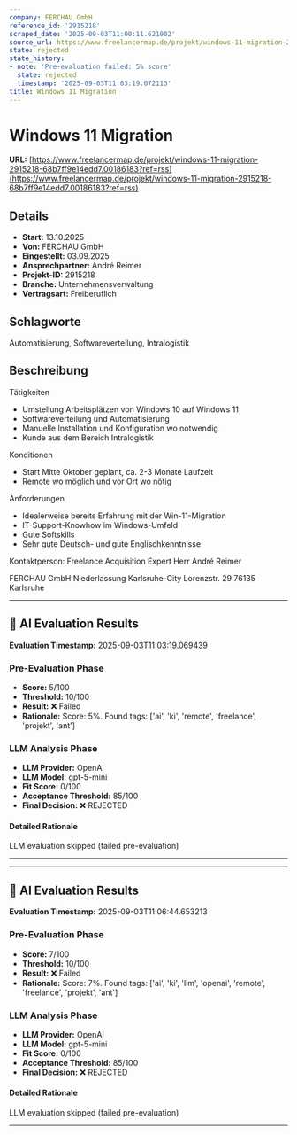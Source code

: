 ```yaml
---
company: FERCHAU GmbH
reference_id: '2915218'
scraped_date: '2025-09-03T11:00:11.621902'
source_url: https://www.freelancermap.de/projekt/windows-11-migration-2915218-68b7ff9e14edd7.00186183?ref=rss
state: rejected
state_history:
- note: 'Pre-evaluation failed: 5% score'
  state: rejected
  timestamp: '2025-09-03T11:03:19.072113'
title: Windows 11 Migration
---
```



# Windows 11 Migration
**URL:** [https://www.freelancermap.de/projekt/windows-11-migration-2915218-68b7ff9e14edd7.00186183?ref=rss](https://www.freelancermap.de/projekt/windows-11-migration-2915218-68b7ff9e14edd7.00186183?ref=rss)
## Details
- **Start:** 13.10.2025
- **Von:** FERCHAU GmbH
- **Eingestellt:** 03.09.2025
- **Ansprechpartner:** André Reimer
- **Projekt-ID:** 2915218
- **Branche:** Unternehmensverwaltung
- **Vertragsart:** Freiberuflich

## Schlagworte
Automatisierung, Softwareverteilung, Intralogistik

## Beschreibung
Tätigkeiten
* Umstellung Arbeitsplätzen von Windows 10 auf Windows 11
* Softwareverteilung und Automatisierung
* Manuelle Installation und Konfiguration wo notwendig
* Kunde aus dem Bereich Intralogistik

Konditionen
* Start Mitte Oktober geplant, ca. 2-3 Monate Laufzeit
* Remote wo möglich und vor Ort wo nötig

Anforderungen
* Idealerweise bereits Erfahrung mit der Win-11-Migration
* IT-Support-Knowhow im Windows-Umfeld
* Gute Softskills
* Sehr gute Deutsch- und gute Englischkenntnisse

Kontaktperson: Freelance Acquisition Expert Herr André Reimer

FERCHAU GmbH
Niederlassung Karlsruhe-City
Lorenzstr. 29
76135 Karlsruhe

---

## 🤖 AI Evaluation Results

**Evaluation Timestamp:** 2025-09-03T11:03:19.069439

### Pre-Evaluation Phase
- **Score:** 5/100
- **Threshold:** 10/100
- **Result:** ❌ Failed
- **Rationale:** Score: 5%. Found tags: ['ai', 'ki', 'remote', 'freelance', 'projekt', 'ant']

### LLM Analysis Phase
- **LLM Provider:** OpenAI
- **LLM Model:** gpt-5-mini
- **Fit Score:** 0/100
- **Acceptance Threshold:** 85/100
- **Final Decision:** ❌ REJECTED

#### Detailed Rationale
LLM evaluation skipped (failed pre-evaluation)

---


---

## 🤖 AI Evaluation Results

**Evaluation Timestamp:** 2025-09-03T11:06:44.653213

### Pre-Evaluation Phase
- **Score:** 7/100
- **Threshold:** 10/100
- **Result:** ❌ Failed
- **Rationale:** Score: 7%. Found tags: ['ai', 'ki', 'llm', 'openai', 'remote', 'freelance', 'projekt', 'ant']

### LLM Analysis Phase
- **LLM Provider:** OpenAI
- **LLM Model:** gpt-5-mini
- **Fit Score:** 0/100
- **Acceptance Threshold:** 85/100
- **Final Decision:** ❌ REJECTED

#### Detailed Rationale
LLM evaluation skipped (failed pre-evaluation)

---
